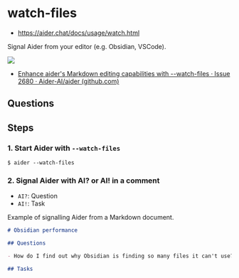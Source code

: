 # watch-files

- https://aider.chat/docs/usage/watch.html

Signal Aider from your editor (e.g. Obsidian, VSCode).

![](assets/399141384-94eb7184-3d1d-432e-a052-2f14286a3628.gif)
- [Enhance aider's Markdown editing capabilities with --watch-files · Issue 2680 · Aider-AI/aider (github.com)](https://github.com/Aider-AI/aider/issues/2680#issuecomment-2564630596)


## Questions


## Steps

### 1. Start Aider with `--watch-files`

```shell
$ aider --watch-files
```

### 2. Signal Aider with AI? or AI! in a comment

- `AI?`: Question
- `AI!`: Task

Example of signalling Aider from a Markdown document.

```markdown
# Obsidian performance

## Questions

- How do I find out why Obsidian is finding so many files it can't use? #AI?

## Tasks

```
